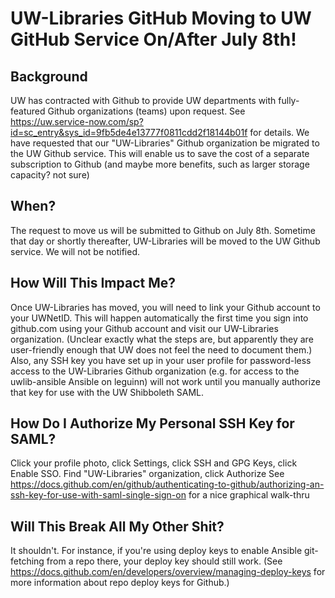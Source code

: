 # UW-Libraries GitHub Moving to UW GitHub Service On/After July 8th!

## Background
UW has contracted with Github to provide UW departments with fully-featured Github organizations (teams) upon request. See https://uw.service-now.com/sp?id=sc_entry&sys_id=9fb5de4e13777f0811cdd2f18144b01f for details. We have requested that our "UW-Libraries" Github organization be migrated to the UW Github service. This will enable us to save the cost of a separate subscription to Github (and maybe more benefits, such as larger storage capacity? not sure)

## When?
The request to move us will be submitted to Github on July 8th. Sometime that day or shortly thereafter, UW-Libraries will be moved to the UW Github service. We will not be notified.

## How Will This Impact Me?
Once UW-Libraries has moved, you will need to link your Github account to your UWNetID. This will happen automatically the first time you sign into github.com using your Github account and visit our UW-Libraries organization. (Unclear exactly what the steps are, but apparently they are user-friendly enough that UW does not feel the need to document them.) Also, any SSH key you have set up in your user profile for password-less access to the UW-Libraries Github organization (e.g. for access to the uwlib-ansible Ansible on leguinn) will not work until you manually authorize that key for use with the UW Shibboleth SAML.

## How Do I Authorize My Personal SSH Key for SAML?
Click your profile photo, click Settings, click SSH and GPG Keys, click Enable SSO. Find "UW-Libraries" organization, click Authorize
See https://docs.github.com/en/github/authenticating-to-github/authorizing-an-ssh-key-for-use-with-saml-single-sign-on for a nice graphical walk-thru

## Will This Break All My Other Shit?
It shouldn't. For instance, if you're using deploy keys to enable Ansible git-fetching from a repo there, your deploy key should still work. (See https://docs.github.com/en/developers/overview/managing-deploy-keys for more information about repo deploy keys for Github.)
